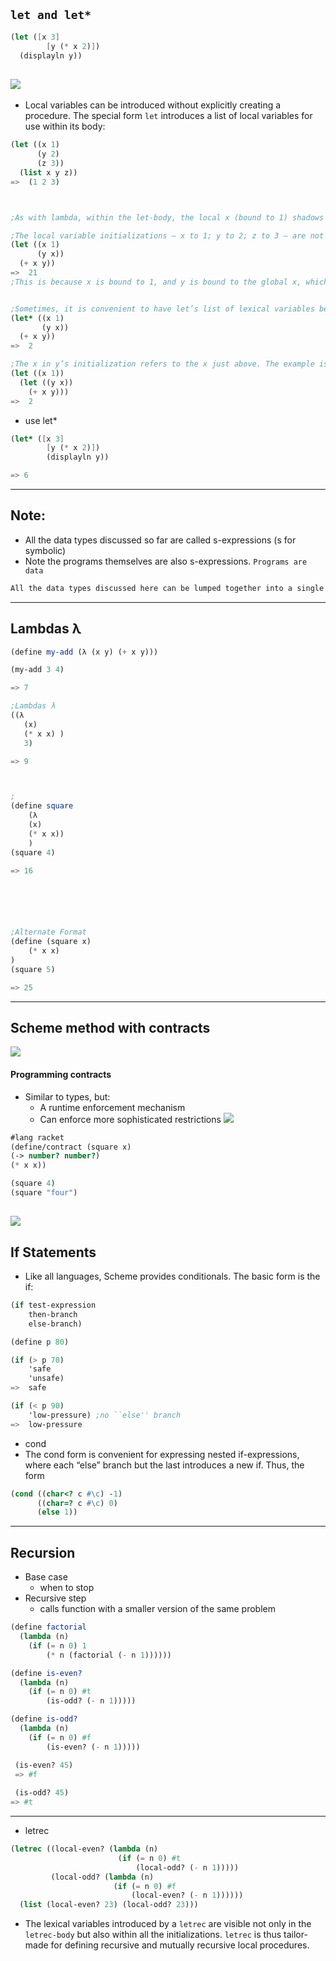 ## `let and let*`
```scheme
(let ([x 3]
        [y (* x 2)])
  (displayln y))  
```
![](img/2020-02-01-14-45-03.png)
-
- Local variables can be introduced without explicitly creating a procedure. The special form `let` introduces a list of local variables for use within its body:
```scheme
(let ((x 1)
      (y 2)
      (z 3))
  (list x y z))
=>  (1 2 3)



;As with lambda, within the let-body, the local x (bound to 1) shadows the global x (which is bound to 20).

;The local variable initializations — x to 1; y to 2; z to 3 — are not considered part of the let body. Therefore, a reference to x in the initialization will refer to the global, not the local x:
(let ((x 1)
      (y x))
  (+ x y))
=>  21
;This is because x is bound to 1, and y is bound to the global x, which is 20.


;Sometimes, it is convenient to have let’s list of lexical variables be introduced in sequence, so that the initialization of a later variable occurs in the lexical scope of earlier variables. The form let* does this:
(let* ((x 1)
       (y x))
  (+ x y))
=>  2

;The x in y’s initialization refers to the x just above. The example is entirely equivalent to — and is in fact intended to be a convenient abbreviation for — the following program with nested lets:
(let ((x 1))
  (let ((y x))
    (+ x y)))
=>  2


```


- use let*
```scheme
(let* ([x 3]                                                                               
        [y (* x 2)])                                                                              
        (displayln y))

=> 6
```
---


## Note:
- All the data types discussed so far are called s-expressions (s for symbolic)
- Note the programs themselves are also s-expressions. `Programs are data`
```scheme
All the data types discussed here can be lumped together into a single all-encompassing data type called the s-expression (s for symbolic). Thus 42, #\c, (1 . 2), #(a b c), "Hello", (quote xyz), (string‑>number "16"), and (begin (display "Hello, World!") (newline)) are all s-expressions.
```
---

## Lambdas λ
```scheme
(define my-add (λ (x y) (+ x y)))

(my-add 3 4)

=> 7

;Lambdas λ
((λ
   (x)
   (* x x) )
   3)

=> 9



;
(define square
    (λ 
    (x) 
    (* x x))
    )
(square 4)    

=> 16






;Alternate Format
(define (square x)
    (* x x)
)
(square 5)

=> 25


```
---



## Scheme method with contracts
![](img/2020-02-01-16-29-05.png)

#### Programming contracts
- Similar to types, but:
    - A runtime enforcement mechanism
    - Can enforce more sophisticated
        restrictions
![](img/2020-02-01-16-32-29.png)
```scheme
#lang racket
(define/contract (square x)
(-> number? number?)
(* x x))

(square 4)
(square "four")
```
![](img/2020-02-01-16-33-40.png)
---


## If Statements
- Like all languages, Scheme provides conditionals. The basic form is the if:
```scheme
(if test-expression
    then-branch
    else-branch)
```

```scheme
(define p 80)

(if (> p 70) 
    'safe
    'unsafe)
=>  safe 

(if (< p 90)
    'low-pressure) ;no ``else'' branch
=>  low-pressure 
```

- cond
- The cond form is convenient for expressing nested if-expressions, where each “else” branch but the last introduces a new if. Thus, the form
```scheme
(cond ((char<? c #\c) -1)
      ((char=? c #\c) 0)
      (else 1))
```
---



## Recursion
- Base case
    - when to stop
- Recursive step
    - calls function with a smaller version of the same problem
```scheme
(define factorial
  (lambda (n)
    (if (= n 0) 1
        (* n (factorial (- n 1))))))
```



```scheme
(define is-even?
  (lambda (n)
    (if (= n 0) #t
        (is-odd? (- n 1)))))

(define is-odd?
  (lambda (n)
    (if (= n 0) #f
        (is-even? (- n 1)))))

 (is-even? 45)
 => #f
 
 (is-odd? 45)
=> #t
```
---
- letrec
```scheme
(letrec ((local-even? (lambda (n)
                        (if (= n 0) #t
                            (local-odd? (- n 1)))))
         (local-odd? (lambda (n)
                       (if (= n 0) #f
                           (local-even? (- n 1))))))
  (list (local-even? 23) (local-odd? 23)))

```
- The lexical variables introduced by a `letrec` are visible not only in the `letrec-body` but also within all the initializations. `letrec` is thus tailor-made for defining recursive and mutually recursive local procedures.










